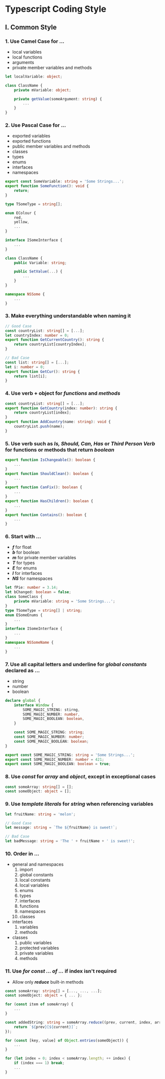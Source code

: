 # Typescript Coding Style
## I. Common Style
### 1. Use Camel Case for ...
* local variables
* local functions
* arguments
* private member variables and methods

```Typescript
let localVariable: object;   

class ClassName {
	private mVariable: object;

	private getValue(someArgument: string) {
		...
	}
}
```
### 2. Use Pascal Case for ...
* exported variables
* exported functions
* public member variables and methods
* classes
* types
* enums
* interfaces
* namespaces

```Typescript
export const SomeVariable: string = 'Some Strings...';
export function SomeFunction(): void {
	return;
}

type TSomeType = string[];

enum EColour {
	red,
	yellow,
	...
}

interface ISomeInterface {
	...
}

class ClassName {
	public Variable: string;

	public SetValue(...) {
		...
	}
}

namespace NSSome {
	...
}
```

### 3. Make everything understandable when naming it
```Typescript
// Good Case
const countryList: string[] = [...];
let countryIndex: number = 0;
export function GetCurrentCountry(): string {
	return countryList[countryIndex];
}

// Bad Case
const list: string[] = [...];
let i: number = 0;
export function GetCur(): string {
	return list[i];
}
```

### 4. Use verb + object for __*functions*__ and __*methods*__
```Typescript
const countryList: string[] = [...];
export function GetCountry(index: number): string {
	return countryList[index];
}
export function AddCountry(name: string): void {
	countryList.push(name);
}
```

### 5. Use verb such as __*Is, Should, Can, Has*__ or __*Third Person Verb*__ for functions or methods that return __*boolean*__
```Typescript
export function IsChangeable(): boolean {
	...
}
export function ShouldClean(): boolean {
	...
}
export function CanFix(): boolean {
	...
}
export function HasChildren(): boolean {
	...
}
export function Contains(): boolean {
	...
}
```

### 6. Start with ...
* __*f*__ for float
* __*b*__ for boolean
* __*m*__ for private member variables
* __*T*__ for types
* __*E*__ for enums
* __*I*__ for interfaces
* __*NS*__ for namespaces
```Typescript
let fPie: number = 3.14;
let bChanged: boolean = false;
class SomeClass {
	private mVariable: string = 'Some Strings...';
}
type TSomeType = string[] | string;
enum ESomeEnums {
	...
}
interface ISomeInterface {
	...
}
namespace NSSomeName {
	...
}
```

### 7. Use all capital letters and underline for __*global constants*__ declared as ...
* string
* number
* boolean
```Typescript
declare global {
	interface Window {
		SOME_MAGIC_STRING: stirng,
		SOME_MAGIC_NUMBER: number,
		SOME_MAGIC_BOOLEAN: boolean,
	}

	const SOME_MAGIC_STRING: string;
	const SOME_MAGIC_NUMBER: number;
	const SOME_MAGIC_BOOLEAN: boolean;
}

export const SOME_MAGIC_STRING: string = 'Some Strings...';
export const SOME_MAGIC_NUMBER: number = 421;
export const SOME_MAGIC_BOOLEAN: boolean = true;
```

### 8. Use __*const*__ for __*array*__ and __*object*__, except in exceptional cases
```Typescript
const someArray: string[] = [];
const someObject: object = [];
```

### 9. Use __*template literals*__ for __*string*__ when referencing variables
```Typescript
let fruitName: string = 'melon';

// Good Case
let message: string = `The ${fruitName} is sweet!`;

// Bad Case
let badMessage: string = 'The ' + fruitName + ' is sweet!';
```

### 10. Order in ...
* general and namespaces
	1. import
	2. global constants
	3. local constants
	4. local variables
	5. enums
	6. types
	7. interfaces
	8. functions
	9. namespaces
	10. classes
* interfaces
	1. variables
	2. methods
* classes
	1. public variables
	2. protected variables
	3. private variables
	4. methods

### 11. Use __*for const ... of ...*__ if index isn't required
* Allow only __*reduce*__ built-in methods
```Typescript
const someArray: string[] = [..., ..., ...];
const someObject: object = { ... };

for (const item of someArray) {
	...
}

const addedString: string = someArray.reduce((prev, current, index, array) => {
	return `${prev}[${current}]`;
});

for (const [key, value] of Object.entries(someObject)) {
	...
}

for (let index = 0; index < someArray.length; ++ index) {
	if (index === 1) break;
	...
}
```
